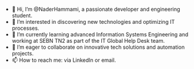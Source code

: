 - 👋 Hi, I’m @NaderHammami, a passionate developer and engineering student.
- 👀 I’m interested in discovering new technologies and optimizing IT processes.
- 🌱 I’m currently learning advanced Information Systems Engineering and working at SEBN TN2 as part of the IT Global Help Desk team.
- 💞️ I’m eager to collaborate on innovative tech solutions and automation projects.
- 📫 How to reach me: via LinkedIn or email.

<!---
NaderHammamiDev/NaderHammamiDev is a ✨ special ✨ repository because its `README.md` (this file) appears on your GitHub profile.
You can click the Preview link to take a look at your changes.
--->
